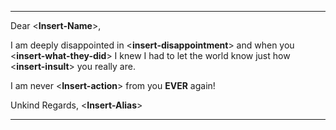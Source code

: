 
--- 
Dear \<**Insert-Name**>,

I am deeply disappointed in \<**insert-disappointment**> and when you \<**insert-what-they-did**> I knew I had to let the world know just how \<**insert-insult**> you really are.

I am never \<**Insert-action**> from you **EVER** again!

Unkind Regards,
\<**Insert-Alias**>

--- 
